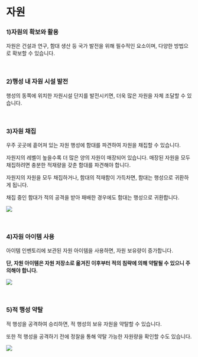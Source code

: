 # 자원

### 1)자원의 확보와 활용

 자원은 건설과 연구, 함대 생산 등 국가 발전을 위해 필수적인 요소이며, 다양한 방법으로 확보할 수 있습니다.

<br>

### 2)행성 내 자원 시설 발전

 행성의 동쪽에 위치한 자원시설 단지를 발전시키면, 더욱 많은 자원을 자체 조달할 수 있습니다.

<br>

### 3)자원 채집

 우주 곳곳에 흩어져 있는 자원 행성에 함대를 파견하여 자원을 채집할 수 있습니다.

자원지의 레벨이 높을수록 더 많은 양의 자원이 매장되어 있습니다. 매장된 자원을 모두 채집하려면 충분한 적재량을 갖춘 함대를 파견해야 합니다.

자원지의 자원을 모두 채집하거나, 함대의 적재함이 가득차면, 함대는 행성으로 귀환하게 됩니다.

채집 중인 함대가 적의 공격을 받아 패배한 경우에도 함대는 행성으로 귀환합니다.

![](https://s3.ap-northeast-2.amazonaws.com/an2img/guide/400_001ResourceType.png)

<br>

### 4)자원 아이템 사용

 아이템 인벤토리에 보관된 자원 아이템을 사용하면, 자원 보유량이 증가합니다.

**단, 자원 아이템은 자원 저장소로 옮겨진 이후부터 적의 침략에 의해 약탈될 수 있으니 주의해야 합니다.**

![](https://s3.ap-northeast-2.amazonaws.com/an2img/guide/400_004Inventory.png)

<br>

### 5)적 행성 약탈

 적 행성을 공격하여 승리하면, 적 행성의 보유 자원을 약탈할 수 있습니다.

또한 적 행성을 공격하기 전에 정찰을 통해 약탈 가능한 자원량을 확인할 수도 있습니다.

![](https://s3.ap-northeast-2.amazonaws.com/an2img/guide/400_005PlanetLoot.png)